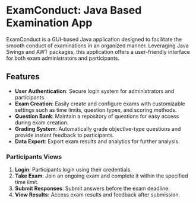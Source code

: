 # ExamConduct: Java Based Examination App

ExamConduct is a GUI-based Java application designed to facilitate the smooth conduct of examinations in an organized manner. Leveraging Java Swings and AWT packages, this application offers a user-friendly interface for both exam administrators and participants.

## Features

- **User Authentication**: Secure login system for administrators and participants.
- **Exam Creation**: Easily create and configure exams with customizable settings such as time limits, question types, and scoring methods.
- **Question Bank**: Maintain a repository of questions for easy access during exam creation.
- **Grading System**: Automatically grade objective-type questions and provide instant feedback to participants.
- **Data Export**: Export exam results and analytics for further analysis.

### Participants Views

1. **Login**: Participants login using their credentials.
2. **Take Exam**: Join an ongoing exam and complete it within the specified time limit.
3. **Submit Responses**: Submit answers before the exam deadline.
4. **View Results**: Access exam results and feedback after submission.
